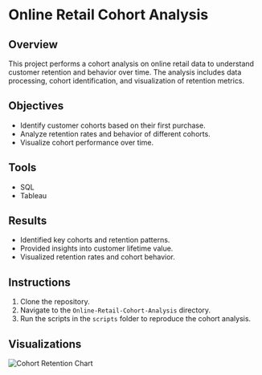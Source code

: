 # Online Retail Cohort Analysis

## Overview

This project performs a cohort analysis on online retail data to understand customer retention and behavior over time. The analysis includes data processing, cohort identification, and visualization of retention metrics.

## Objectives
- Identify customer cohorts based on their first purchase.
- Analyze retention rates and behavior of different cohorts.
- Visualize cohort performance over time.

## Tools
- SQL 
- Tableau

## Results
- Identified key cohorts and retention patterns.
- Provided insights into customer lifetime value.
- Visualized retention rates and cohort behavior.

## Instructions
1. Clone the repository.
2. Navigate to the `Online-Retail-Cohort-Analysis` directory.
3. Run the scripts in the `scripts` folder to reproduce the cohort analysis.


## Visualizations
![Cohort Retention Chart](./visualizations/Cohort_Retention_Dash.twbx)
